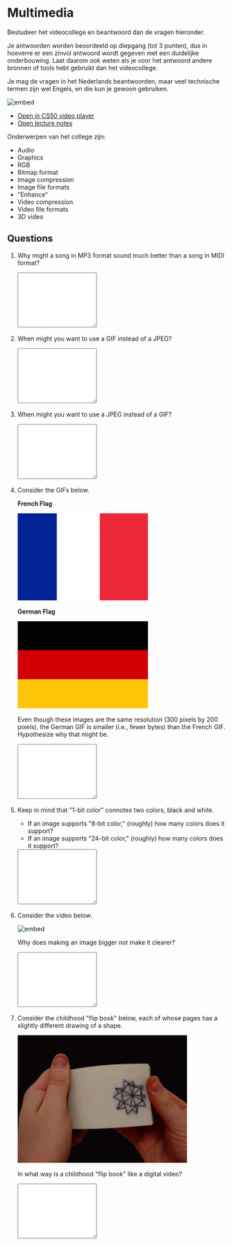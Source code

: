# Multimedia

Bestudeer het videocollege en beantwoord dan de vragen hieronder.

Je antwoorden worden beoordeeld op diepgang (tot 3 punten), dus in hoeverre er een zinvol antwoord wordt gegeven met een duidelijke onderbouwing. Laat daarom ook weten als je voor het antwoord andere bronnen of tools hebt gebruikt dan het videocollege.

Je mag de vragen in het Nederlands beantwoorden, maar veel technische termen zijn wel Engels, en die kun je gewoon gebruiken.

![embed](https://www.youtube.com/embed/kccUxGDsMAQ)

- [Open in CS50 video player](https://video.cs50.io/kccUxGDsMAQ?screen=d9eb5UAlvWc)
- [Open lecture notes](https://cs50.harvard.edu/ap/2021/curriculum/technology/notes/multimedia/)

Onderwerpen van het college zijn:

- Audio
- Graphics
- RGB
- Bitmap format
- Image compression
- Image file formats
- "Enhance"
- Video compression
- Video file formats
- 3D video

## Questions

1.  Why might a song in MP3 format sound much better than a song in MIDI format?

    <textarea name="form[q1]" rows="8" required></textarea>

2.  When might you want to use a GIF instead of a JPEG?

    <textarea name="form[q2]" rows="8" required></textarea>

3.  When might you want to use a JPEG instead of a GIF?

    <textarea name="form[q3]" rows="8" required></textarea>

4.  Consider the GIFs below.

    **French Flag**

    ![French Flag: blue, white and red from left to right, each being a bit wider than the previous](300px-Civil_and_Naval_Ensign_of_France.svg.png)

    **German Flag**

    ![German Flag: black, red and yellow from top to bottom in equal parts](1280px-Flag_of_Germany.svg.png)

    Even though these images are the same resolution (300 pixels by 200 pixels), the German GIF is smaller (i.e., fewer bytes) than the French GIF. Hypothesize why that might be.

    <textarea name="form[q4]" rows="8" required></textarea>

5.  Keep in mind that "1-bit color" connotes two colors, black and white.

    - If an image supports "8-bit color," (roughly) how many colors does it support?
    - If an image supports "24-bit color," (roughly) how many colors does it support?

    <textarea name="form[q5]" rows="8" required></textarea>

6.  Consider the video below.

    ![embed](https://www.youtube.com/embed/WwnI0RS6J5A)

    Why does making an image bigger not make it clearer?

    <textarea name="form[q6]" rows="8" required></textarea>

7.  Consider the childhood "flip book" below, each of whose pages has a slightly different drawing of a shape.

    ![Someone showing an animation in a flipbook](giphy.gif)

    In what way is a childhood "flip book" like a digital video?

    <textarea name="form[q7]" rows="8" required></textarea>
